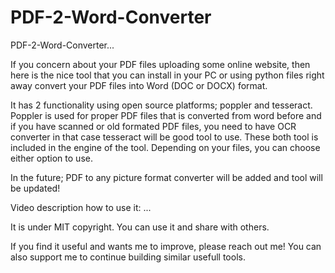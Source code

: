 # PDF-2-Word-Converter
PDF-2-Word-Converter...

If you concern about your PDF files uploading some online website, then here is the nice tool that you can install in your PC or using python files right away convert your PDF files into Word (DOC or DOCX) format. 

It has 2 functionality using open source platforms; poppler and tesseract. Poppler is used for proper PDF files that is converted from word before and if you have scanned or old formated PDF files, you need to have OCR converter in that case tesseract will be good tool to use. These both tool is included in the engine of the tool. Depending on your files, you can choose either option to use.

In the future; PDF to any picture format converter will be added and tool will be updated!

Video description how to use it: ...

It is under MIT copyright. You can use it and share with others. 

If you find it useful and wants me to improve, please reach out me! You can also support me to continue building similar usefull tools.


